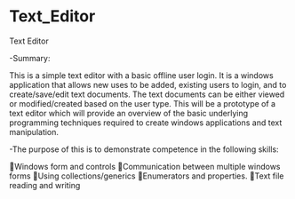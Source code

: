 # Text_Editor
Text Editor 

-Summary:

This is a simple text editor with a basic offline user login. 
It is a windows application that allows new uses to be added, existing users to login, and to create/save/edit text documents. 
The text documents can be either viewed or modified/created based on the user type. 
This will be a prototype of a text editor which will provide an overview of the basic underlying programming techniques required to create windows applications   and text manipulation.

-The purpose of this is to demonstrate competence in the following skills: 

Windows form and controls
Communication between multiple windows forms
Using collections/generics
Enumerators and properties.
Text file reading and writing
